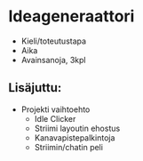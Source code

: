 # Ideageneraattori

- Kieli/toteutustapa
- Aika
- Avainsanoja, 3kpl

## Lisäjuttu:

- Projekti vaihtoehto
  - Idle Clicker
  - Striimi layoutin ehostus
  - Kanavapistepalkintoja
  - Striimin/chatin peli
